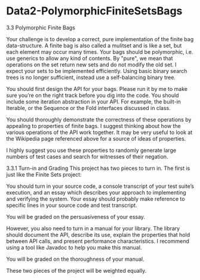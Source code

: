 Data2-PolymorphicFiniteSetsBags
===============================
3.3 Polymorphic Finite Bags

Your challenge is to develop a correct, pure implementation of the finite bag data-structure. A finite bag is also called a mulitset and is like a set, but each element may occur many times. Your bags should be polymorphic, i.e. use generics to allow any kind of contents. By "pure", we mean that operations on the set return new sets and do not modify the old set. I expect your sets to be implemented efficiently. Using basic binary search trees is no longer sufficient, instead use a self-balancing binary tree.

You should first design the API for your bags. Please run it by me to make sure you’re on the right track before you dig into the code. You should include some iteration abstraction in your API. For example, the built-in Iterable, or the Sequence or the Fold interfaces discussed in class.

You should thoroughly demonstrate the correctness of these operations by appealing to properties of finite bags. I suggest thinking about how the various operations of the API work together. It may be very useful to look at the Wikipedia page referenced above for a source of ideas of properties.

I highly suggest you use these properties to randomly generate large numbers of test cases and search for witnesses of their negation.

3.3.1 Turn-in and Grading
This project has two pieces to turn in. The first is just like the Finite Sets project:

You should turn in your source code, a console transcript of your test suite’s execution, and an essay which describes your approach to implementing and verifying the system. Your essay should probably make reference to specific lines in your source code and test transcript.

You will be graded on the persuasiveness of your essay.

However, you also need to turn in a manual for your library. The library should document the API, describe its use, explain the properties that hold between API calls, and present performance characteristics. I recommend using a tool like Javadoc to help you make this manual.

You will be graded on the thoroughness of your manual.

These two pieces of the project will be weighted equally.
